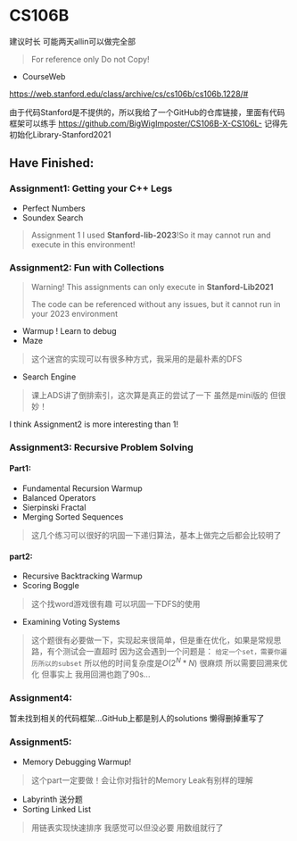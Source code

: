 # CS106B

建议时长 可能两天allin可以做完全部
> For reference only Do not Copy!

- CourseWeb

https://web.stanford.edu/class/archive/cs/cs106b/cs106b.1228/#

由于代码Stanford是不提供的，所以我给了一个GitHub的仓库链接，里面有代码框架可以练手
https://github.com/BigWigImposter/CS106B-X-CS106L-
记得先初始化Library-Stanford2021

## Have Finished:

### Assignment1: Getting your  C++ Legs
- Perfect Numbers
- Soundex Search

> Assignment 1 I used **Stanford-lib-2023**!So it may cannot run and execute in this environment! 

### Assignment2: Fun with Collections

> Warning! This assignments can only execute in **Stanford-Lib2021**
> 
> The code can be referenced without any issues, but it cannot run in your 2023 environment
> 

- Warmup ! Learn to debug
- Maze

> 这个迷宫的实现可以有很多种方式，我采用的是最朴素的DFS 
- Search Engine
> 课上ADS讲了倒排索引，这次算是真正的尝试了一下 虽然是mini版的 但很妙！

I think Assignment2 is more interesting than 1!

### Assignment3:    Recursive Problem Solving

#### Part1: 
- Fundamental Recursion Warmup
- Balanced Operators
- Sierpinski Fractal
- Merging Sorted Sequences

>这几个练习可以很好的巩固一下递归算法，基本上做完之后都会比较明了
#### part2:
- Recursive Backtracking Warmup
- Scoring Boggle 

> 这个找word游戏很有趣 可以巩固一下DFS的使用
- Examining Voting Systems
> 这个题很有必要做一下，实现起来很简单，但是重在优化，如果是常规思路，有个测试会一直超时
因为这会遇到一个问题是： `给定一个set，需要你遍历所以的subset` 所以他的时间复杂度是$O(2^N*N)$ 很麻烦 
所以需要回溯来优化 但事实上 我用回溯也跑了90s...

### Assignment4:
暂未找到相关的代码框架...GitHub上都是别人的solutions 懒得删掉重写了

### Assignment5:
- Memory Debugging Warmup!
> 这个part一定要做！会让你对指针的Memory Leak有别样的理解
- Labyrinth 送分题
- Sorting Linked List 

> 用链表实现快速排序 我感觉可以但没必要 用数组就行了
